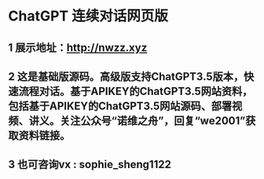 # ChatGPT 连续对话网页版

## 1 展示地址：http://nwzz.xyz

## 2 这是基础版源码。高级版支持ChatGPT3.5版本，快速流程对话。基于APIKEY的ChatGPT3.5网站资料，包括基于APIKEY的ChatGPT3.5网站源码、部署视频、讲义。关注公众号“诺维之舟”，回复“we2001”获取资料链接。

## 3 也可咨询vx : sophie_sheng1122

